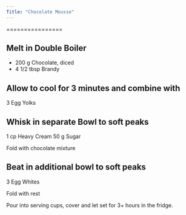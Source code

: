 ```yaml
---
Title: "Chocolate Mousse"
---
```

================

Melt in Double Boiler
---------------------
* 200 g Chocolate, diced
* 4 1/2 tbsp Brandy

Allow to cool for 3 minutes and combine with
--------------------------------------------
3 Egg Yolks

Whisk in separate Bowl to soft peaks
------------------------------------
1 cp Heavy Cream
50 g Sugar

Fold with chocolate mixture

Beat in additional bowl to soft peaks
-------------------------------------
3 Egg Whites

Fold with rest

Pour into serving cups, cover and let set for 3+ hours in the fridge.
